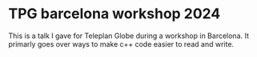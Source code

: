 # TPG barcelona workshop 2024

This is a talk I gave for Teleplan Globe during a workshop in Barcelona.
It primarly goes over ways to make c++ code easier to read and write.
